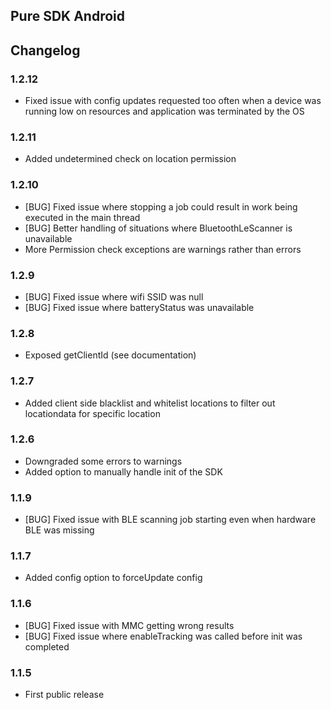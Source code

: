 
## Pure SDK Android

## Changelog

### 1.2.12
- Fixed issue with config updates requested too often when a device was running low on resources and application was terminated by the OS

### 1.2.11
- Added undetermined check on location permission

### 1.2.10
- [BUG] Fixed issue where stopping a job could result in work being executed in the main thread
- [BUG] Better handling of situations where BluetoothLeScanner is unavailable
- More Permission check exceptions are warnings rather than errors

### 1.2.9
- [BUG] Fixed issue where wifi SSID was null
- [BUG] Fixed issue where batteryStatus was unavailable

### 1.2.8
- Exposed getClientId (see documentation)

### 1.2.7
- Added client side blacklist and whitelist locations to filter out locationdata for specific location

### 1.2.6
- Downgraded some errors to warnings
- Added option to manually handle init of the SDK

### 1.1.9
- [BUG] Fixed issue with BLE scanning job starting even when hardware BLE was missing

### 1.1.7
- Added config option to forceUpdate config

### 1.1.6
- [BUG] Fixed issue with MMC getting wrong results
- [BUG] Fixed issue where enableTracking was called before init was completed

### 1.1.5
- First public release
